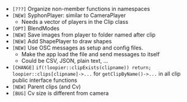 - `[???]`  Organize non-member functions in namespaces
- `[NEW]`  SyphonPlayer: similar to CameraPlayer
  - Needs a vector of players in the Clip class
- `[OPT]`  BlendModes
- `[NEW]`  Save images from player to folder named after clip
- `[NEW]`  Add ShapePlayer to draw shapes
- `[NEW]`  Use OSC messages as setup and config files.
  - Make the app load the file and send messages to itself
  - Could be CSV, JSON, plain text, ...
- `[CHANGE]` `if(!loopier::clipExists(clipname)) return;
 loopier::clips[clipname]->...` for `getClipByName()->...` in all clip public interface functions
- `[NEW]` Parent clips (and Cv)
- `[BUG]` Cv size is different from camera
